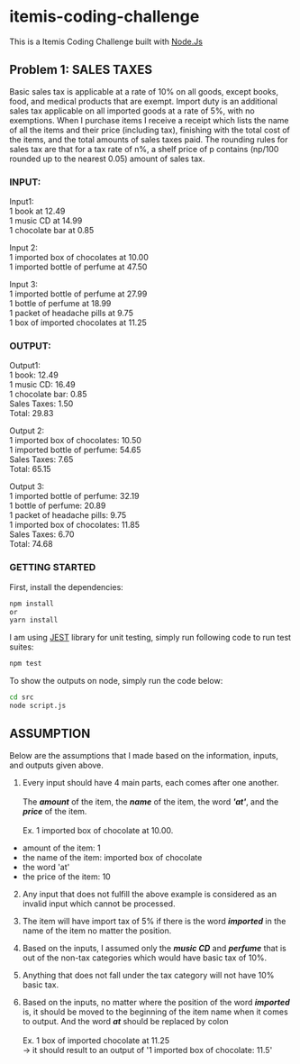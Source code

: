 # itemis-coding-challenge

This is a Itemis Coding Challenge built with [Node.Js](https://nodejs.org/en/)

## Problem 1: SALES TAXES

Basic sales tax is applicable at a rate of 10% on all goods, except books, food, and medical products that are exempt. Import duty is an additional sales tax applicable on all imported goods at a rate of 5%, with no exemptions. When I purchase items I receive a receipt which lists the name of all the items and their price (including tax), finishing with the total cost of the items, and the total amounts of sales taxes paid. The rounding rules for sales tax are that for a tax rate of n%, a shelf price of p contains (np/100 rounded up to the nearest 0.05) amount of sales tax.

### INPUT:

Input1:<br>
1 book at 12.49<br>
1 music CD at 14.99<br>
1 chocolate bar at 0.85<br>

Input 2:<br>
1 imported box of chocolates at 10.00<br>
1 imported bottle of perfume at 47.50<br>

Input 3:<br>
1 imported bottle of perfume at 27.99<br>
1 bottle of perfume at 18.99<br>
1 packet of headache pills at 9.75<br>
1 box of imported chocolates at 11.25<br>

### OUTPUT:
Output1:<br>
1 book: 12.49<br>
1 music CD: 16.49<br>
1 chocolate bar: 0.85<br>
Sales Taxes: 1.50<br>
Total: 29.83<br>

Output 2:<br>
1 imported box of chocolates: 10.50<br>
1 imported bottle of perfume: 54.65<br>
Sales Taxes: 7.65<br>
Total: 65.15<br>

Output 3:<br>
1 imported bottle of perfume: 32.19<br>
1 bottle of perfume: 20.89<br>
1 packet of headache pills: 9.75<br>
1 imported box of chocolates: 11.85<br>
Sales Taxes: 6.70<br>
Total: 74.68<br>

### GETTING STARTED

First, install the dependencies:

```bash
npm install
or
yarn install
```

I am using [JEST](https://jestjs.io/) library for unit testing, simply run following code to run test suites:

```bash
npm test
```

To show the outputs on node, simply run the code below:

```bash
cd src
node script.js
```

## ASSUMPTION

Below are the assumptions that I made based on the information, inputs, and outputs given above.

1) Every input should have 4 main parts, each comes after one another.<br><br>
The ***amount*** of the item, the ***name*** of the item, the word ***'at'***, and the ***price*** of the item.<br><br>
Ex. 1 imported box of chocolate at 10.00.<br>
* amount of the item: 1
* the name of the item: imported box of chocolate
* the word 'at'
* the price of the item: 10

2) Any input that does not fulfill the above example is considered as an invalid input which cannot be processed.

3) The item will have import tax of 5% if there is the word ***imported*** in the name of the item no matter the position.

4) Based on the inputs, I assumed only the ***music CD*** and ***perfume*** that is out of the non-tax categories which would have basic tax of 10%.

5) Anything that does not fall under the tax category will not have 10% basic tax.

6) Based on the inputs, no matter where the position of the word ***imported*** is, it should be moved to the beginning of the item name when it comes to output. And the word ***at*** should be replaced by colon<br><br>
Ex. 1 box of imported chocolate at 11.25<br>
-> it should result to an output of '1 imported box of chocolate: 11.5'


